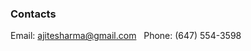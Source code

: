 

<h3>Contacts</h3>

Email: [ajitesharma@gmail.com](mailto:ajitesharma@gmail.com)  
Phone: (647) 554-3598  
